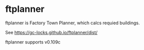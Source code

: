 # ftplanner

ftplanner is Factory Town Planner, which calcs requied buildings.

See https://gc-locks.github.io/ftplanner/dist/

ftplanner supports v0.109c
